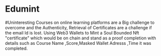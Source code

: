 # Edumint
#Uninteresting Courses on online learning platforms are a Big challenge to overcome and the Authenticity, Retrieval of Certificates are a challenge if the email Id is lost. Using Web3 Wallets to Mint a Soul Bounded Nft "certificate" which would be on chain and stand as a proof completion with details such as Course Name ,Score,Masked Wallet Adresss ,Time it was completed.
